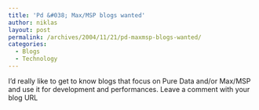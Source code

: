 ```yaml
---
title: 'Pd &#038; Max/MSP blogs wanted'
author: niklas
layout: post
permalink: /archives/2004/11/21/pd-maxmsp-blogs-wanted/
categories:
  - Blogs
  - Technology
---
```

I&#8217;d really like to get to know blogs that focus on Pure Data and/or Max/MSP and use it for development and performances. Leave a comment with your blog URL